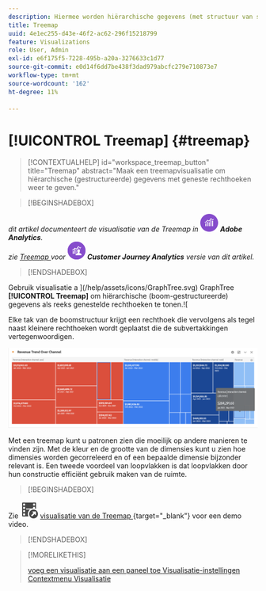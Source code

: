 ```yaml
---
description: Hiermee worden hiërarchische gegevens (met structuur van structuur) weergegeven als een set geneste rechthoeken.
title: Treemap
uuid: 4e1ec255-d43e-46f2-ac62-296f15218799
feature: Visualizations
role: User, Admin
exl-id: e6f175f5-7228-495b-a20a-3276633c1d77
source-git-commit: e0d14f6dd7be438f3dad979abcfc279e710873e7
workflow-type: tm+mt
source-wordcount: '162'
ht-degree: 11%

---
```


# [!UICONTROL Treemap] {#treemap}

<!-- markdownlint-disable MD034 -->

>[!CONTEXTUALHELP]
>id="workspace_treemap_button"
>title="Treemap"
>abstract="Maak een treemapvisualisatie om hiërarchische (gestructureerde) gegevens met geneste rechthoeken weer te geven."

<!-- markdownlint-enable MD034 -->

>[!BEGINSHADEBOX]

_dit artikel documenteert de visualisatie van de Treemap in_ ![ AdobeAnalytics ](/help/assets/icons/AdobeAnalytics.svg) _**Adobe Analytics**._<br/>_zie [ Treemap ](https://experienceleague.adobe.com/en/docs/analytics-platform/using/cja-workspace/visualizations/treemap) voor_ ![ CustomerJourneyAnalytics ](/help/assets/icons/CustomerJourneyAnalytics.svg) _**Customer Journey Analytics** versie van dit artikel._

>[!ENDSHADEBOX]

Gebruik visualisatie a ](/help/assets/icons/GraphTree.svg) GraphTree **[!UICONTROL Treemap]** om hiërarchische (boom-gestructureerde) gegevens als reeks genestelde rechthoeken te tonen.![

Elke tak van de boomstructuur krijgt een rechthoek die vervolgens als tegel naast kleinere rechthoeken wordt geplaatst die de subvertakkingen vertegenwoordigen.

![ Voorbeeld dat van de Treemap tegels van kleinere rechthoeken toont die subtakken vertegenwoordigen.](assets/treemap.png)

Met een treemap kunt u patronen zien die moeilijk op andere manieren te vinden zijn. Met de kleur en de grootte van de dimensies kunt u zien hoe dimensies worden gecorreleerd en of een bepaalde dimensie bijzonder relevant is. Een tweede voordeel van loopvlakken is dat loopvlakken door hun constructie efficiënt gebruik maken van de ruimte.


>[!BEGINSHADEBOX]

Zie ![ VideoCheckedOut ](/help/assets/icons/VideoCheckedOut.svg) [ visualisatie van de Treemap ](https://video.tv.adobe.com/v/334458/?quality=12){target="_blank"} voor een demo video.

>[!ENDSHADEBOX]


>[!MORELIKETHIS]
>
>[ voeg een visualisatie aan een paneel toe ](/help/analyze/analysis-workspace/visualizations/freeform-analysis-visualizations.md#add-visualizations-to-a-panel)
>[Visualisatie-instellingen ](/help/analyze/analysis-workspace/visualizations/freeform-analysis-visualizations.md#settings)
>[Contextmenu Visualisatie ](/help/analyze/analysis-workspace/visualizations/freeform-analysis-visualizations.md#context-menu)
>
